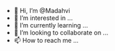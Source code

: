 - 👋 Hi, I’m @Madahvi
- 👀 I’m interested in ...
- 🌱 I’m currently learning ...
- 💞️ I’m looking to collaborate on ...
- 📫 How to reach me ...

<!---
Madahvi/Madahvi is a ✨ special ✨ repository because its `README.md` (this file) appears on your GitHub profile.
You can click the Preview link to take a look at your changes.
--->

